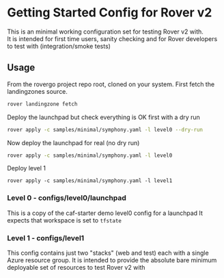 # Getting Started Config for Rover v2

This is an minimal working configuration set for testing Rover v2 with.  
It is intended for first time users, sanity checking and for Rover developers to test with (integration/smoke tests)

## Usage

From the rovergo project repo root, cloned on your system. First fetch the landingzones source.

```bash
rover landingzone fetch
```

Deploy the launchpad but check everything is OK first with a dry run

```bash
rover apply -c samples/minimal/symphony.yaml -l level0 --dry-run
```

Now deploy the launchpad for real (no dry run)

```bash
rover apply -c samples/minimal/symphony.yaml -l level0
```

Deploy level 1

```
rover apply -c samples/minimal/symphony.yaml -l level1
```

### Level 0 - configs/level0/launchpad

This is a copy of the caf-starter demo level0 config for a launchpad
It expects that workspace is set to `tfstate`

### Level 1 - configs/level1

This config contains just two "stacks" (web and test) each with a single Azure resource group.
It is intended to provide the absolute bare minimum deployable set of resources to test Rover v2 with
